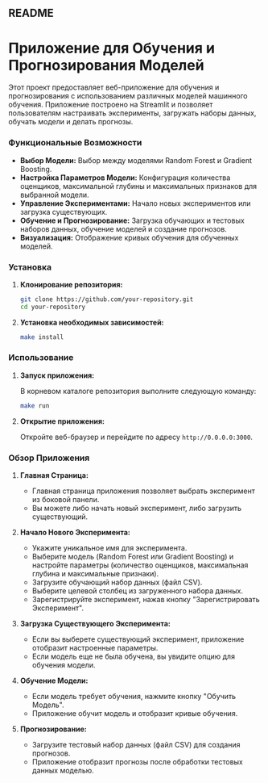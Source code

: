 ## README

# Приложение для Обучения и Прогнозирования Моделей

Этот проект предоставляет веб-приложение для обучения и прогнозирования с использованием различных моделей машинного обучения. Приложение построено на Streamlit и позволяет пользователям настраивать эксперименты, загружать наборы данных, обучать модели и делать прогнозы.

### Функциональные Возможности

- **Выбор Модели:** Выбор между моделями Random Forest и Gradient Boosting.
- **Настройка Параметров Модели:** Конфигурация количества оценщиков, максимальной глубины и максимальных признаков для выбранной модели.
- **Управление Экспериментами:** Начало новых экспериментов или загрузка существующих.
- **Обучение и Прогнозирование:** Загрузка обучающих и тестовых наборов данных, обучение моделей и создание прогнозов.
- **Визуализация:** Отображение кривых обучения для обученных моделей.


### Установка

1. **Клонирование репозитория:**

   ```sh
   git clone https://github.com/your-repository.git
   cd your-repository
   ```

2. **Установка необходимых зависимостей:**

   ```sh
   make install
   ```

### Использование

1. **Запуск приложения:**

   В корневом каталоге репозитория выполните следующую команду:

   ```sh
   make run
   ```

2. **Открытие приложения:**

   Откройте веб-браузер и перейдите по адресу `http://0.0.0.0:3000`.

### Обзор Приложения

1. **Главная Страница:**
   - Главная страница приложения позволяет выбрать эксперимент из боковой панели.
   - Вы можете либо начать новый эксперимент, либо загрузить существующий.

2. **Начало Нового Эксперимента:**
   - Укажите уникальное имя для эксперимента.
   - Выберите модель (Random Forest или Gradient Boosting) и настройте параметры (количество оценщиков, максимальная глубина и максимальные признаки).
   - Загрузите обучающий набор данных (файл CSV).
   - Выберите целевой столбец из загруженного набора данных.
   - Зарегистрируйте эксперимент, нажав кнопку "Зарегистрировать Эксперимент".

3. **Загрузка Существующего Эксперимента:**
   - Если вы выберете существующий эксперимент, приложение отобразит настроенные параметры.
   - Если модель еще не была обучена, вы увидите опцию для обучения модели.

4. **Обучение Модели:**
   - Если модель требует обучения, нажмите кнопку "Обучить Модель".
   - Приложение обучит модель и отобразит кривые обучения.

5. **Прогнозирование:**
   - Загрузите тестовый набор данных (файл CSV) для создания прогнозов.
   - Приложение отобразит прогнозы после обработки тестовых данных моделью.
